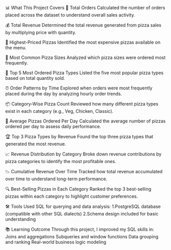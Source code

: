 📊 What This Project Covers
🔢 Total Orders
Calculated the number of orders placed across the dataset to understand overall sales activity.

💰 Total Revenue
Determined the total revenue generated from pizza sales by multiplying price with quantity.

🧀 Highest-Priced Pizzas
Identified the most expensive pizzas available on the menu.

🍕 Most Common Pizza Sizes
Analyzed which pizza sizes were ordered most frequently.

🥇 Top 5 Most Ordered Pizza Types
Listed the five most popular pizza types based on total quantity sold.

⏰ Order Patterns by Time
Explored when orders were most frequently placed during the day by analyzing hourly order trends.

📦 Category-Wise Pizza Count
Reviewed how many different pizza types exist in each category (e.g., Veg, Chicken, Classic).

📅 Average Pizzas Ordered Per Day
Calculated the average number of pizzas ordered per day to assess daily performance.

🏆 Top 3 Pizza Types by Revenue
Found the top three pizza types that generated the most revenue.

📈 Revenue Distribution by Category
Broke down revenue contributions by pizza categories to identify the most profitable ones.

📉 Cumulative Revenue Over Time
Tracked how total revenue accumulated over time to understand long-term performance.

🔍 Best-Selling Pizzas in Each Category
Ranked the top 3 best-selling pizzas within each category to highlight customer preferences.


🛠️ Tools Used SQL for querying and data analysis:
1.PostgreSQL database (compatible with other SQL dialects)
2.Schema design included for basic understanding

📚 Learning Outcome
Through this project, I improved my SQL skills in:
Joins and aggregations
Subqueries and window functions
Data grouping and ranking
Real-world business logic modeling

